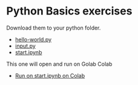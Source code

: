 # Python Basics exercises

Download them to your python folder.

- [hello-world.py](https://raw.githubusercontent.com/vnannen/ucgmin01/blob/main/hello-world.py)
- [input.py](https://raw.githubusercontent.com/vnannen/ucgmin01/blob/main/input.py)
- [start.ipynb](https://raw.githubusercontent.com/vnannen/ucgmin01/blob/main/start.ipynb)

This one will open and run on Golab Colab

- [Run on start.ipynb on Colab](https://colab.research.google.com/github/vnannen/ucgmin01/blob/main/start.ipynb)
